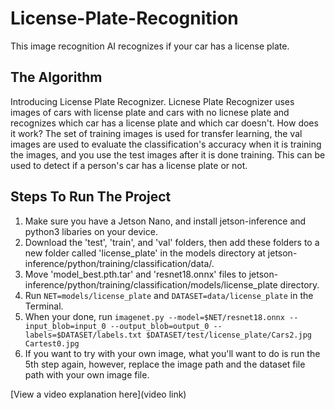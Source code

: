 # License-Plate-Recognition

This image recognition AI recognizes if your car has a license plate.

## The Algorithm

Introducing License Plate Recognizer. Licnese Plate Recognizer uses images of cars with license plate and cars with no licnese plate and recognizes which car has a license plate and which car doesn't. How does it work? The set of training images is used for transfer learning, the val images are used to evaluate the classification's accuracy when it is training the images, and you use the test images after it is done training. This can be used to detect if a person's car has a license plate or not.

## Steps To Run The Project

1. Make sure you have a Jetson Nano, and install jetson-inference and python3 libaries on your device.
2. Download the 'test', 'train', and 'val' folders, then add these folders to a new folder called 'license_plate' in the models directory at jetson-inference/python/training/classification/data/.
3. Move 'model_best.pth.tar' and 'resnet18.onnx' files to jetson-inference/python/training/classification/models/license_plate directory.
4. Run ```NET=models/license_plate``` and ```DATASET=data/license_plate``` in the Terminal.
5. When your done, run ```imagenet.py --model=$NET/resnet18.onnx --input_blob=input_0 --output_blob=output_0 --labels=$DATASET/labels.txt $DATASET/test/license_plate/Cars2.jpg Cartest0.jpg```
6. If you want to try with your own image, what you'll want to do is run the 5th step again, however, replace the image path and the dataset file path with your own image file.


[View a video explanation here](video link)
